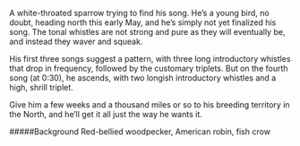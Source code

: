 A white-throated sparrow trying to find his song. He’s a young bird, no doubt, heading north this early May, and he’s simply not yet finalized his song. The tonal whistles are not strong and pure as they will eventually be, and instead they waver and squeak.

His first three songs suggest a pattern, with three long introductory whistles that drop in frequency, followed by the customary triplets. But on the fourth song (at 0:30), he ascends, with two longish introductory whistles and a high, shrill triplet. 

Give him a few weeks and a thousand miles or so to his breeding territory in the North, and he’ll get it all just the way he wants it. 

#####Background
Red-bellied woodpecker, American robin, fish crow

